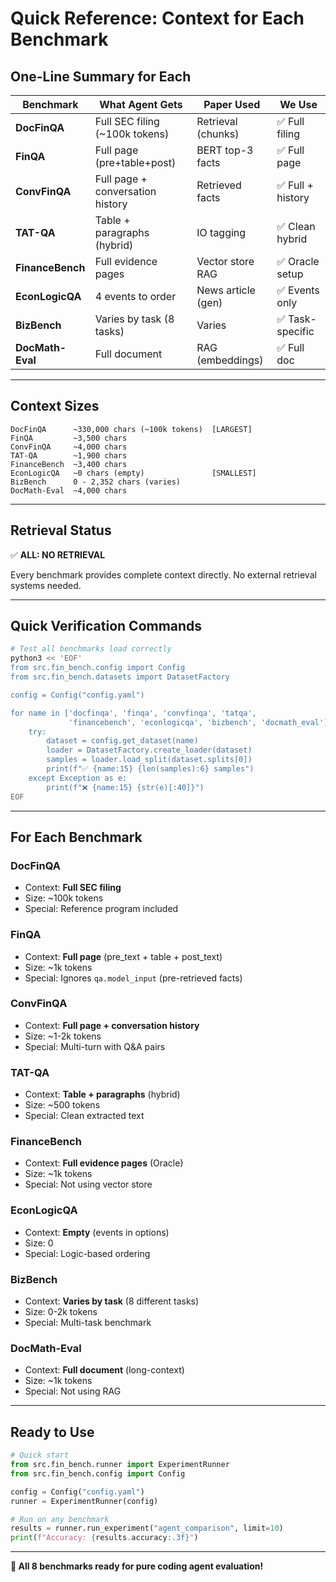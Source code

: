 # Quick Reference: Context for Each Benchmark

## One-Line Summary for Each

| Benchmark | What Agent Gets | Paper Used | We Use |
|-----------|----------------|------------|---------|
| **DocFinQA** | Full SEC filing (~100k tokens) | Retrieval (chunks) | ✅ Full filing |
| **FinQA** | Full page (pre+table+post) | BERT top-3 facts | ✅ Full page |
| **ConvFinQA** | Full page + conversation history | Retrieved facts | ✅ Full + history |
| **TAT-QA** | Table + paragraphs (hybrid) | IO tagging | ✅ Clean hybrid |
| **FinanceBench** | Full evidence pages | Vector store RAG | ✅ Oracle setup |
| **EconLogicQA** | 4 events to order | News article (gen) | ✅ Events only |
| **BizBench** | Varies by task (8 tasks) | Varies | ✅ Task-specific |
| **DocMath-Eval** | Full document | RAG (embeddings) | ✅ Full doc |

---

## Context Sizes

```
DocFinQA      ~330,000 chars (~100k tokens)  [LARGEST]
FinQA         ~3,500 chars                    
ConvFinQA     ~4,000 chars
TAT-QA        ~1,900 chars
FinanceBench  ~3,400 chars
EconLogicQA   ~0 chars (empty)               [SMALLEST]
BizBench      0 - 2,352 chars (varies)
DocMath-Eval  ~4,000 chars
```

---

## Retrieval Status

✅ **ALL: NO RETRIEVAL**

Every benchmark provides complete context directly.
No external retrieval systems needed.

---

## Quick Verification Commands

```bash
# Test all benchmarks load correctly
python3 << 'EOF'
from src.fin_bench.config import Config
from src.fin_bench.datasets import DatasetFactory

config = Config("config.yaml")

for name in ['docfinqa', 'finqa', 'convfinqa', 'tatqa', 
             'financebench', 'econlogicqa', 'bizbench', 'docmath_eval']:
    try:
        dataset = config.get_dataset(name)
        loader = DatasetFactory.create_loader(dataset)
        samples = loader.load_split(dataset.splits[0])
        print(f"✅ {name:15} {len(samples):6} samples")
    except Exception as e:
        print(f"❌ {name:15} {str(e)[:40]}")
EOF
```

---

## For Each Benchmark

### DocFinQA
- Context: **Full SEC filing**
- Size: ~100k tokens
- Special: Reference program included

### FinQA  
- Context: **Full page** (pre_text + table + post_text)
- Size: ~1k tokens
- Special: Ignores `qa.model_input` (pre-retrieved facts)

### ConvFinQA
- Context: **Full page + conversation history**
- Size: ~1-2k tokens
- Special: Multi-turn with Q&A pairs

### TAT-QA
- Context: **Table + paragraphs** (hybrid)
- Size: ~500 tokens
- Special: Clean extracted text

### FinanceBench
- Context: **Full evidence pages** (Oracle)
- Size: ~1k tokens
- Special: Not using vector store

### EconLogicQA
- Context: **Empty** (events in options)
- Size: 0
- Special: Logic-based ordering

### BizBench
- Context: **Varies by task** (8 different tasks)
- Size: 0-2k tokens
- Special: Multi-task benchmark

### DocMath-Eval
- Context: **Full document** (long-context)
- Size: ~1k tokens
- Special: Not using RAG

---

## Ready to Use

```python
# Quick start
from src.fin_bench.runner import ExperimentRunner
from src.fin_bench.config import Config

config = Config("config.yaml")
runner = ExperimentRunner(config)

# Run on any benchmark
results = runner.run_experiment("agent_comparison", limit=10)
print(f"Accuracy: {results.accuracy:.3f}")
```

---

**🎉 All 8 benchmarks ready for pure coding agent evaluation!**




